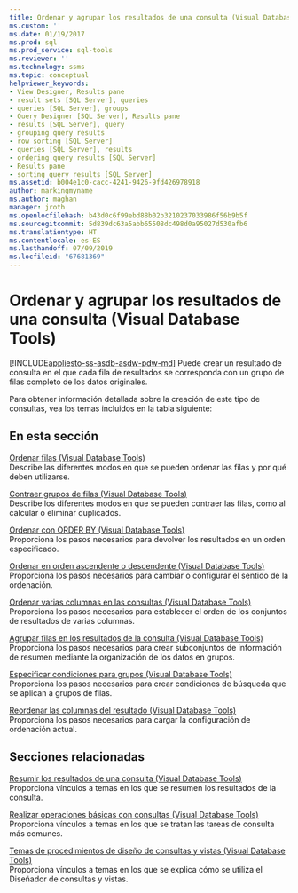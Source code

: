 ```yaml
---
title: Ordenar y agrupar los resultados de una consulta (Visual Database Tools) | Microsoft Docs
ms.custom: ''
ms.date: 01/19/2017
ms.prod: sql
ms.prod_service: sql-tools
ms.reviewer: ''
ms.technology: ssms
ms.topic: conceptual
helpviewer_keywords:
- View Designer, Results pane
- result sets [SQL Server], queries
- queries [SQL Server], groups
- Query Designer [SQL Server], Results pane
- results [SQL Server], query
- grouping query results
- row sorting [SQL Server]
- queries [SQL Server], results
- ordering query results [SQL Server]
- Results pane
- sorting query results [SQL Server]
ms.assetid: b004e1c0-cacc-4241-9426-9fd426978918
author: markingmyname
ms.author: maghan
manager: jroth
ms.openlocfilehash: b43d0c6f99ebd88b02b3210237033986f56b9b5f
ms.sourcegitcommit: 5d839dc63a5abb65508dc498d0a95027d530afb6
ms.translationtype: HT
ms.contentlocale: es-ES
ms.lasthandoff: 07/09/2019
ms.locfileid: "67681369"
---
```

# <a name="sort-and-group-query-results-visual-database-tools"></a>Ordenar y agrupar los resultados de una consulta (Visual Database Tools)
[!INCLUDE[appliesto-ss-asdb-asdw-pdw-md](../../includes/appliesto-ss-asdb-asdw-pdw-md.md)]
Puede crear un resultado de consulta en el que cada fila de resultados se corresponda con un grupo de filas completo de los datos originales.  
  
Para obtener información detallada sobre la creación de este tipo de consultas, vea los temas incluidos en la tabla siguiente:  
  
## <a name="in-this-section"></a>En esta sección  
[Ordenar filas &#40;Visual Database Tools&#41;](../../ssms/visual-db-tools/sort-rows-visual-database-tools.md)  
Describe las diferentes modos en que se pueden ordenar las filas y por qué deben utilizarse.  
  
[Contraer grupos de filas &#40;Visual Database Tools&#41;](../../ssms/visual-db-tools/collapse-groups-of-rows-visual-database-tools.md)  
Describe los diferentes modos en que se pueden contraer las filas, como al calcular o eliminar duplicados.  
  
[Ordenar con ORDER BY &#40;Visual Database Tools&#41;](../../ssms/visual-db-tools/sort-with-order-by-visual-database-tools.md)  
Proporciona los pasos necesarios para devolver los resultados en un orden especificado.  
  
[Ordenar en orden ascendente o descendente &#40;Visual Database Tools&#41;](../../ssms/visual-db-tools/sort-in-ascending-or-descending-order-visual-database-tools.md)  
Proporciona los pasos necesarios para cambiar o configurar el sentido de la ordenación.  
  
[Ordenar varias columnas en las consultas &#40;Visual Database Tools&#41;](../../ssms/visual-db-tools/sort-multiple-columns-in-queries-visual-database-tools.md)  
Proporciona los pasos necesarios para establecer el orden de los conjuntos de resultados de varias columnas.  
  
[Agrupar filas en los resultados de la consulta &#40;Visual Database Tools&#41;](../../ssms/visual-db-tools/group-rows-in-query-results-visual-database-tools.md)  
Proporciona los pasos necesarios para crear subconjuntos de información de resumen mediante la organización de los datos en grupos.  
  
[Especificar condiciones para grupos &#40;Visual Database Tools&#41;](../../ssms/visual-db-tools/specify-conditions-for-groups-visual-database-tools.md)  
Proporciona los pasos necesarios para crear condiciones de búsqueda que se aplican a grupos de filas.  
  
[Reordenar las columnas del resultado &#40;Visual Database Tools&#41;](../../ssms/visual-db-tools/reorder-output-columns-visual-database-tools.md)  
Proporciona los pasos necesarios para cargar la configuración de ordenación actual.  
  
## <a name="related-sections"></a>Secciones relacionadas  
[Resumir los resultados de una consulta &#40;Visual Database Tools&#41;](../../ssms/visual-db-tools/summarize-query-results-visual-database-tools.md)  
Proporciona vínculos a temas en los que se resumen los resultados de la consulta.  
  
[Realizar operaciones básicas con consultas (Visual Database Tools)](../../ssms/visual-db-tools/perform-basic-operations-with-queries-visual-database-tools.md)  
Proporciona vínculos a temas en los que se tratan las tareas de consulta más comunes.  
  
[Temas de procedimientos de diseño de consultas y vistas &#40;Visual Database Tools&#41;](../../ssms/visual-db-tools/design-queries-and-views-how-to-topics-visual-database-tools.md)  
Proporciona vínculos a temas en los que se explica cómo se utiliza el Diseñador de consultas y vistas.  
  
